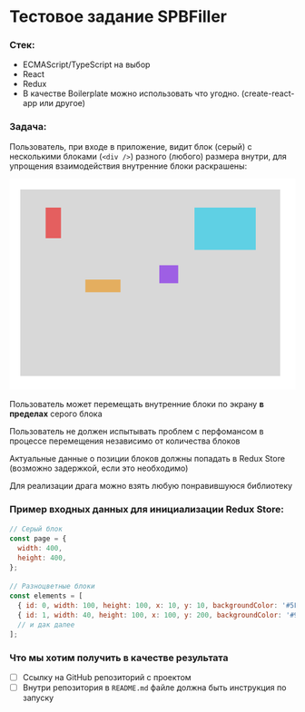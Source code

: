 # Тестовое задание SPBFiller

### Стек:

- ECMAScript/TypeScript на выбор
- React
- Redux
- В качестве Boilerplate можно использовать что угодно. (create-react-app или другое)

### Задача:

Пользователь, при входе в приложение, видит блок (серый) с несколькими блоками (`<div />`) разного (любого) размера внутри, для упрощения взаимодействия внутренние блоки раскрашены:

![first screen](first-screen.png)

Пользователь может перемещать внутренние блоки по экрану **в пределах** серого блока

Пользователь не должен испытывать проблем с перфомансом в процессе перемещения независимо от количества блоков

Актуальные данные о позиции блоков должны попадать в Redux Store (возможно задержкой, если это необходимо)

Для реализации драга можно взять любую понравившуюся библиотеку

### Пример входных данных для инициализации Redux Store:

```jsx
// Серый блок
const page = {
  width: 400,
  height: 400,
};

// Разноцветные блоки
const elements = [
  { id: 0, width: 100, height: 100, x: 10, y: 10, backgroundColor: '#5FD0E4' },
  { id: 1, width: 40, height: 100, x: 100, y: 200, backgroundColor: '#9E5FE4' },
  // и дак далее
];
```

### Что мы хотим получить в качестве результата

- [ ] Ссылку на GitHub репозиторий с проектом
- [ ] Внутри репозитория в `README.md` файле должна быть инструкция по запуску
